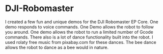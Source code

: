 # DJI-Robomaster
I created a few fun and unique demos for the DJI Robomaster EP Core. One demo responds to voice commands. One Demo allows the robot to follow you around. One demo allows the robot to run a limited number of Gcode commands. There also is a lot of dance functionality built into the robot. I used rolaty free music from pixabay.com for these dances. The bee dance allows the robot to dance as a bee would in nature.
